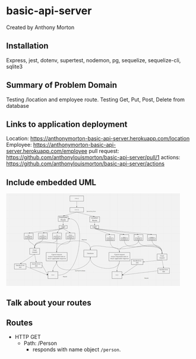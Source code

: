 # basic-api-server

Created by Anthony Morton

## Installation
Express, jest, dotenv, supertest, nodemon, pg, sequelize, sequelize-cli, sqlite3

## Summary of Problem Domain
Testing /location and employee route. Testing Get, Put, Post, Delete from database

## Links to application deployment
Location: https://anthonymorton-basic-api-server.herokuapp.com/location
Employee: https://anthonymorton-basic-api-server.herokuapp.com/employee
pull request: https://github.com/anthonylouismorton/basic-api-server/pull/1
actions: https://github.com/anthonylouismorton/basic-api-server/actions

## Include embedded UML
![uml](./lab3diagram.png)

## Talk about your routes

## Routes

* HTTP GET
  * Path: /Person
    * responds with name object `/person`.


